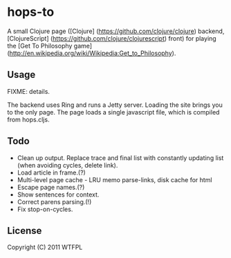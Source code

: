 # hops-to

A small Clojure page ([Clojure] (https://github.com/clojure/clojure)
backend, [ClojureScript] (https://github.com/clojure/clojurescript)
front) for playing the [Get To Philosophy game]
(http://en.wikipedia.org/wiki/Wikipedia:Get_to_Philosophy).

## Usage

FIXME: details.

The backend uses Ring and runs a Jetty server. Loading the site brings
you to the only page. The page loads a single javascript file, which
is compiled from hops.cljs.

## Todo

* Clean up output. Replace trace and final list with constantly
  updating list (when avoiding cycles, delete link).
* Load article in frame.(?)
* Multi-level page cache - LRU memo parse-links, disk cache for html
* Escape page names.(?)
* Show sentences for context.
* Correct parens parsing.(!)
* Fix stop-on-cycles.

## License

Copyright (C) 2011 WTFPL
